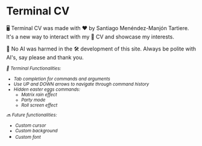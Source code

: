 # Terminal CV

🖥️ Terminal CV was made with ❤️ by Santiago Menéndez-Manjón Tartiere.
It's a new way to interact with my 📄 CV and showcase my interests.

🤖 No AI was harmed in the 🛠️ development of this site.
Always be polite with AI's, say please and thank you.

<small><i>
📌 Terminal Functionalities:
- Tab completion for commands and arguments
- Use UP and DOWN arrows to navigate through command history
- Hidden easter eggs commands:
  - Matrix rain effect
  - Party mode
  - Roll screen effect

🔜 Future functionalities:
  - Custom cursor
  - Custom background
  - Custom font
</i></small>

